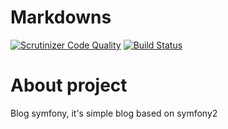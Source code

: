 Markdowns
==================================
[![Scrutinizer Code Quality](https://scrutinizer-ci.com/g/valiknet18/blog_symfony/badges/quality-score.png?b=dev)](https://scrutinizer-ci.com/g/valiknet18/blog_symfony/?branch=dev)
[![Build Status](https://travis-ci.org/valiknet18/blog_symfony.svg?branch=dev)](https://travis-ci.org/valiknet18/blog_symfony)

About project
====================================
Blog symfony, it's simple blog based on symfony2
